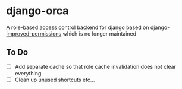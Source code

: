 # django-orca

A role-based access control backend for django based on [django-improved-permissions](https://github.com/s-sys/django-improved-permissions) which is no longer maintained

## To Do

- [ ] Add separate cache so that role cache invalidation does not clear everything
- [ ] Clean up unused shortcuts etc...

